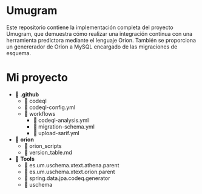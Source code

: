 # Umugram

Este repositorio contiene la implementación completa del proyecto Umugram, que demuestra cómo realizar una integración continua con una herramienta predictora mediante el lenguaje Orion. También se proporciona un genererador de Orion a MySQL encargado de las migraciones de esquema.

# Mi proyecto

- 📁 **.github**
  - 📁 codeql
  - 📄 codeql-config.yml
  - 📁 workflows
    - 📄 codeql-analysis.yml
    - 📄 migration-schema.yml
    - 📄 upload-sarif.yml
- 📁 **orion**
  - 📁 orion_scripts
  - 📄 version_table.md
- 📁 **Tools**
  - 📁 es.um.uschema.xtext.athena.parent
  - 📁 es.um.uschema.xtext.orion.parent
  - 📁 spring.data.jpa.codeq.generator
  - 📁 uschema


